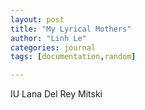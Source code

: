 ```yaml
---
layout: post
title: "My Lyrical Mothers"
author: "Linh Le"
categories: journal
tags: [documentation,random]

---
```

IU
Lana Del Rey
Mitski